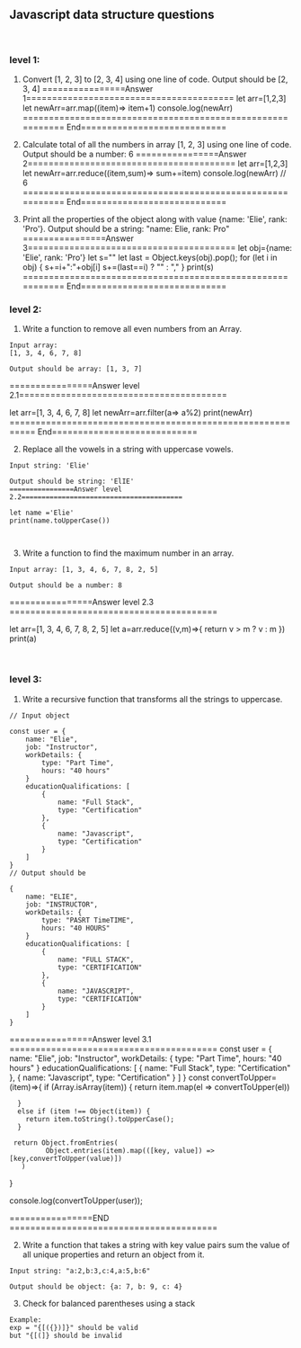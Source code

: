 ## Javascript data structure questions
​
### level 1:
1. Convert [1, 2, 3] to [2, 3, 4] using one line of code.
Output should be [2, 3, 4]
================Answer 1========================================
let arr=[1,2,3]
let newArr=arr.map((item)=> item+1)
console.log(newArr)
=========================================================== End============================


2. Calculate total of all the numbers in array [1, 2, 3] using one line of code.
Output should be a number: 6
================Answer 2========================================
let arr=[1,2,3]
let newArr=arr.reduce((item,sum)=> sum+=item)
console.log(newArr) // 6
=========================================================== End============================

3. Print all the properties of the object along with value {name: 'Elie', rank: 'Pro'}.
Output should be a string: "name: Elie, rank: Pro"
================Answer 3========================================
let obj={name: 'Elie', rank: 'Pro'}
let s=""
let last = Object.keys(obj).pop();
for (let i in obj)
{
    s+=i+":"+obj[i]
    s+=(last==i) ? "" : ","
}
print(s)
=========================================================== End============================



### level 2:
1. Write a function to remove all even numbers from an Array.
```
Input array: 
[1, 3, 4, 6, 7, 8]
```
```
Output should be array: [1, 3, 7]
```
================Answer level 2.1========================================

let arr=[1, 3, 4, 6, 7, 8]
let newArr=arr.filter(a=> a%2)
print(newArr)
=========================================================== End============================


2. Replace all the vowels in a string with uppercase vowels.
```
Input string: 'Elie'
```
```
Output should be string: 'ElIE'
================Answer level 2.2========================================

let name ='Elie'
print(name.toUpperCase())



```
3. Write a function to find the maximum number in an array.
```
Input array: [1, 3, 4, 6, 7, 8, 2, 5]
```
```
Output should be a number: 8
```
================Answer level 2.3 ========================================

let arr=[1, 3, 4, 6, 7, 8, 2, 5]
let a=arr.reduce((v,m)=>{
    return v > m ? v : m
})
print(a)


​
### level 3:
1. Write a recursive function that transforms all the strings to uppercase.
```
// Input object
​
const user = {
    name: "Elie",
    job: "Instructor",
    workDetails: {
        type: "Part Time",
        hours: "40 hours"
    }
    educationQualifications: [
        {
            name: "Full Stack",
            type: "Certification"
        },
        {
            name: "Javascript",
            type: "Certification"
        }
    ]
}
// Output should be
​
{
    name: "ELIE",
    job: "INSTRUCTOR",
    workDetails: {
        type: "PASRT TimeTIME",
        hours: "40 HOURS"
    }
    educationQualifications: [
        {
            name: "FULL STACK",
            type: "CERTIFICATION"
        },
        {
            name: "JAVASCRIPT",
            type: "CERTIFICATION"
        }
    ]
}
```
================Answer level 3.1 ========================================
const user = {
    name: "Elie",
    job: "Instructor",
    workDetails: {
        type: "Part Time",
        hours: "40 hours"
    }
    educationQualifications: [
        {
            name: "Full Stack",
            type: "Certification"
        },
        {
            name: "Javascript",
            type: "Certification"
        }
    ]
}
const convertToUpper=(item)=>{
      if (Array.isArray(item)) 
      {
        return item.map(el => convertToUpper(el))
          
      }
      else if (item !== Object(item)) {
        return item.toString().toUpperCase();
      }
    
     return Object.fromEntries(
      		 Object.entries(item).map(([key, value]) => [key,convertToUpper(value)])
       )  
  
}

console.log(convertToUpper(user));

================END ========================================


2. Write a function that takes a string with key value pairs sum the value of all unique properties and return an object from it.
```
Input string: "a:2,b:3,c:4,a:5,b:6"
```
```
Output should be object: {a: 7, b: 9, c: 4}
```
3. Check for balanced parentheses using a stack
```
Example:
exp = "{[({})]}" should be valid
but "{[(]} should be invalid
```

